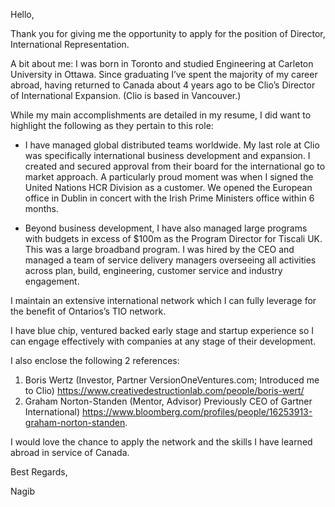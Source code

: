 Hello,

Thank you for giving me the opportunity to apply for the position of Director, International Representation.

A bit about me: I was born in Toronto and studied Engineering at Carleton University in Ottawa. Since graduating I’ve spent the majority of my career abroad, having returned to Canada about 4 years ago to be Clio’s Director of International Expansion. (Clio is based in Vancouver.)

While my main accomplishments are detailed in my resume, I did want to highlight the following as they pertain to this role:

* I have managed global distributed teams worldwide. My last role at Clio was specifically international business development and expansion. I created and secured approval from their board for the international go to market approach. A particularly proud moment was when I signed the United Nations HCR Division as a customer. We opened the European office in Dublin in concert with the Irish Prime Ministers office within 6 months.

* Beyond business development, I have also managed large programs with budgets in excess of $100m as the Program Director for Tiscali UK. This was a large broadband program. I was hired by the CEO and managed a team of service delivery managers overseeing all activities across plan, build, engineering, customer service and industry engagement.

I maintain an extensive international network which I can fully leverage for the benefit of Ontarios’s TIO network.

I have blue chip, ventured backed early stage and startup experience so I can engage effectively with companies at any stage of their development.

I also enclose the following 2 references:

1. Boris Wertz (Investor, Partner VersionOneVentures.com; Introduced me to Clio) https://www.creativedestructionlab.com/people/boris-wert/
2. Graham Norton-Standen (Mentor, Advisor) Previously CEO of Gartner International)
https://www.bloomberg.com/profiles/people/16253913-graham-norton-standen. 

I would love the chance to apply the network and the skills I have learned abroad in service of Canada.

Best Regards,

Nagib
